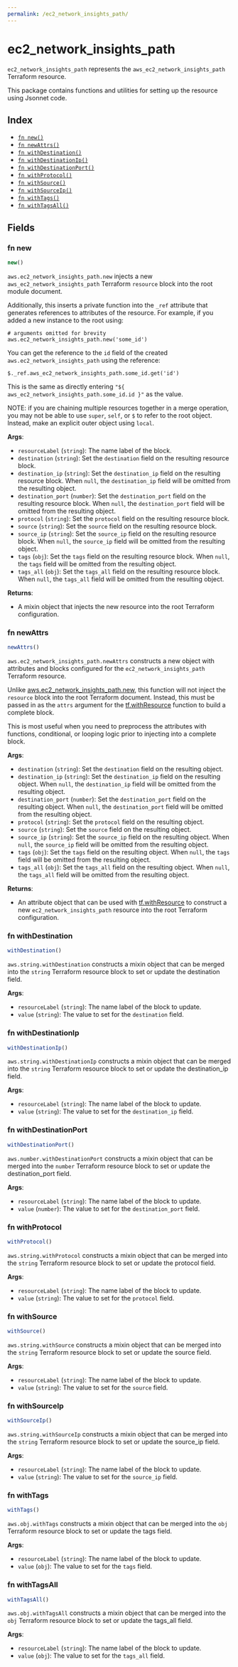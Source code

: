 ```yaml
---
permalink: /ec2_network_insights_path/
---
```


# ec2_network_insights_path

`ec2_network_insights_path` represents the `aws_ec2_network_insights_path` Terraform resource.



This package contains functions and utilities for setting up the resource using Jsonnet code.


## Index

* [`fn new()`](#fn-new)
* [`fn newAttrs()`](#fn-newattrs)
* [`fn withDestination()`](#fn-withdestination)
* [`fn withDestinationIp()`](#fn-withdestinationip)
* [`fn withDestinationPort()`](#fn-withdestinationport)
* [`fn withProtocol()`](#fn-withprotocol)
* [`fn withSource()`](#fn-withsource)
* [`fn withSourceIp()`](#fn-withsourceip)
* [`fn withTags()`](#fn-withtags)
* [`fn withTagsAll()`](#fn-withtagsall)

## Fields

### fn new

```ts
new()
```


`aws.ec2_network_insights_path.new` injects a new `aws_ec2_network_insights_path` Terraform `resource`
block into the root module document.

Additionally, this inserts a private function into the `_ref` attribute that generates references to attributes of the
resource. For example, if you added a new instance to the root using:

    # arguments omitted for brevity
    aws.ec2_network_insights_path.new('some_id')

You can get the reference to the `id` field of the created `aws.ec2_network_insights_path` using the reference:

    $._ref.aws_ec2_network_insights_path.some_id.get('id')

This is the same as directly entering `"${ aws_ec2_network_insights_path.some_id.id }"` as the value.

NOTE: if you are chaining multiple resources together in a merge operation, you may not be able to use `super`, `self`,
or `$` to refer to the root object. Instead, make an explicit outer object using `local`.

**Args**:
  - `resourceLabel` (`string`): The name label of the block.
  - `destination` (`string`): Set the `destination` field on the resulting resource block.
  - `destination_ip` (`string`): Set the `destination_ip` field on the resulting resource block. When `null`, the `destination_ip` field will be omitted from the resulting object.
  - `destination_port` (`number`): Set the `destination_port` field on the resulting resource block. When `null`, the `destination_port` field will be omitted from the resulting object.
  - `protocol` (`string`): Set the `protocol` field on the resulting resource block.
  - `source` (`string`): Set the `source` field on the resulting resource block.
  - `source_ip` (`string`): Set the `source_ip` field on the resulting resource block. When `null`, the `source_ip` field will be omitted from the resulting object.
  - `tags` (`obj`): Set the `tags` field on the resulting resource block. When `null`, the `tags` field will be omitted from the resulting object.
  - `tags_all` (`obj`): Set the `tags_all` field on the resulting resource block. When `null`, the `tags_all` field will be omitted from the resulting object.

**Returns**:
- A mixin object that injects the new resource into the root Terraform configuration.


### fn newAttrs

```ts
newAttrs()
```


`aws.ec2_network_insights_path.newAttrs` constructs a new object with attributes and blocks configured for the `ec2_network_insights_path`
Terraform resource.

Unlike [aws.ec2_network_insights_path.new](#fn-new), this function will not inject the `resource`
block into the root Terraform document. Instead, this must be passed in as the `attrs` argument for the
[tf.withResource](https://github.com/tf-libsonnet/core/tree/main/docs#fn-withresource) function to build a complete block.

This is most useful when you need to preprocess the attributes with functions, conditional, or looping logic prior to
injecting into a complete block.

**Args**:
  - `destination` (`string`): Set the `destination` field on the resulting object.
  - `destination_ip` (`string`): Set the `destination_ip` field on the resulting object. When `null`, the `destination_ip` field will be omitted from the resulting object.
  - `destination_port` (`number`): Set the `destination_port` field on the resulting object. When `null`, the `destination_port` field will be omitted from the resulting object.
  - `protocol` (`string`): Set the `protocol` field on the resulting object.
  - `source` (`string`): Set the `source` field on the resulting object.
  - `source_ip` (`string`): Set the `source_ip` field on the resulting object. When `null`, the `source_ip` field will be omitted from the resulting object.
  - `tags` (`obj`): Set the `tags` field on the resulting object. When `null`, the `tags` field will be omitted from the resulting object.
  - `tags_all` (`obj`): Set the `tags_all` field on the resulting object. When `null`, the `tags_all` field will be omitted from the resulting object.

**Returns**:
  - An attribute object that can be used with [tf.withResource](https://github.com/tf-libsonnet/core/tree/main/docs#fn-withresource) to construct a new `ec2_network_insights_path` resource into the root Terraform configuration.


### fn withDestination

```ts
withDestination()
```

`aws.string.withDestination` constructs a mixin object that can be merged into the `string`
Terraform resource block to set or update the destination field.



**Args**:
  - `resourceLabel` (`string`): The name label of the block to update.
  - `value` (`string`): The value to set for the `destination` field.


### fn withDestinationIp

```ts
withDestinationIp()
```

`aws.string.withDestinationIp` constructs a mixin object that can be merged into the `string`
Terraform resource block to set or update the destination_ip field.



**Args**:
  - `resourceLabel` (`string`): The name label of the block to update.
  - `value` (`string`): The value to set for the `destination_ip` field.


### fn withDestinationPort

```ts
withDestinationPort()
```

`aws.number.withDestinationPort` constructs a mixin object that can be merged into the `number`
Terraform resource block to set or update the destination_port field.



**Args**:
  - `resourceLabel` (`string`): The name label of the block to update.
  - `value` (`number`): The value to set for the `destination_port` field.


### fn withProtocol

```ts
withProtocol()
```

`aws.string.withProtocol` constructs a mixin object that can be merged into the `string`
Terraform resource block to set or update the protocol field.



**Args**:
  - `resourceLabel` (`string`): The name label of the block to update.
  - `value` (`string`): The value to set for the `protocol` field.


### fn withSource

```ts
withSource()
```

`aws.string.withSource` constructs a mixin object that can be merged into the `string`
Terraform resource block to set or update the source field.



**Args**:
  - `resourceLabel` (`string`): The name label of the block to update.
  - `value` (`string`): The value to set for the `source` field.


### fn withSourceIp

```ts
withSourceIp()
```

`aws.string.withSourceIp` constructs a mixin object that can be merged into the `string`
Terraform resource block to set or update the source_ip field.



**Args**:
  - `resourceLabel` (`string`): The name label of the block to update.
  - `value` (`string`): The value to set for the `source_ip` field.


### fn withTags

```ts
withTags()
```

`aws.obj.withTags` constructs a mixin object that can be merged into the `obj`
Terraform resource block to set or update the tags field.



**Args**:
  - `resourceLabel` (`string`): The name label of the block to update.
  - `value` (`obj`): The value to set for the `tags` field.


### fn withTagsAll

```ts
withTagsAll()
```

`aws.obj.withTagsAll` constructs a mixin object that can be merged into the `obj`
Terraform resource block to set or update the tags_all field.



**Args**:
  - `resourceLabel` (`string`): The name label of the block to update.
  - `value` (`obj`): The value to set for the `tags_all` field.
